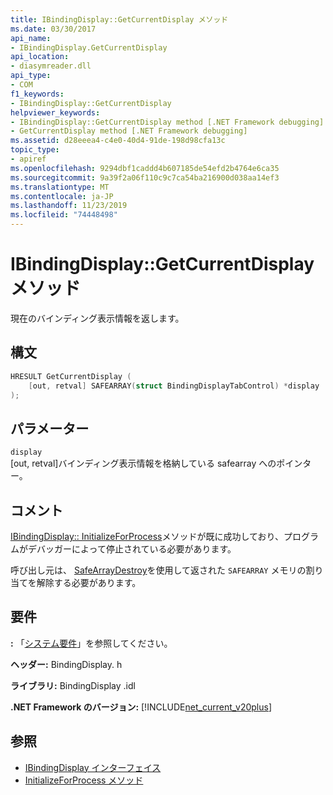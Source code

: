 ```yaml
---
title: IBindingDisplay::GetCurrentDisplay メソッド
ms.date: 03/30/2017
api_name:
- IBindingDisplay.GetCurrentDisplay
api_location:
- diasymreader.dll
api_type:
- COM
f1_keywords:
- IBindingDisplay::GetCurrentDisplay
helpviewer_keywords:
- IBindingDisplay::GetCurrentDisplay method [.NET Framework debugging]
- GetCurrentDisplay method [.NET Framework debugging]
ms.assetid: d28eeea4-c4e0-40d4-91de-198d98cfa13c
topic_type:
- apiref
ms.openlocfilehash: 9294dbf1caddd4b607185de54efd2b4764e6ca35
ms.sourcegitcommit: 9a39f2a06f110c9c7ca54ba216900d038aa14ef3
ms.translationtype: MT
ms.contentlocale: ja-JP
ms.lasthandoff: 11/23/2019
ms.locfileid: "74448498"
---
```

# <a name="ibindingdisplaygetcurrentdisplay-method"></a>IBindingDisplay::GetCurrentDisplay メソッド
現在のバインディング表示情報を返します。  
  
## <a name="syntax"></a>構文  
  
```cpp  
HRESULT GetCurrentDisplay (  
    [out, retval] SAFEARRAY(struct BindingDisplayTabControl) *display  
);  
```  
  
## <a name="parameters"></a>パラメーター  
 `display`  
 [out, retval]バインディング表示情報を格納している safearray へのポインター。  
  
## <a name="remarks"></a>コメント  
 [IBindingDisplay:: InitializeForProcess](../../../../docs/framework/unmanaged-api/diagnostics/ibindingdisplay-initializeforprocess-method.md)メソッドが既に成功しており、プログラムがデバッガーによって停止されている必要があります。  
  
 呼び出し元は、 [SafeArrayDestroy](https://docs.microsoft.com/previous-versions/windows/desktop/api/oleauto/nf-oleauto-safearraydestroy)を使用して返された `SAFEARRAY` メモリの割り当てを解除する必要があります。  
  
## <a name="requirements"></a>要件  
 **:** 「[システム要件](../../../../docs/framework/get-started/system-requirements.md)」を参照してください。  
  
 **ヘッダー:** BindingDisplay. h  
  
 **ライブラリ:** BindingDisplay .idl  
  
 **.NET Framework のバージョン:** [!INCLUDE[net_current_v20plus](../../../../includes/net-current-v20plus-md.md)]  
  
## <a name="see-also"></a>参照

- [IBindingDisplay インターフェイス](../../../../docs/framework/unmanaged-api/diagnostics/ibindingdisplay-interface.md)
- [InitializeForProcess メソッド](../../../../docs/framework/unmanaged-api/diagnostics/ibindingdisplay-initializeforprocess-method.md)
